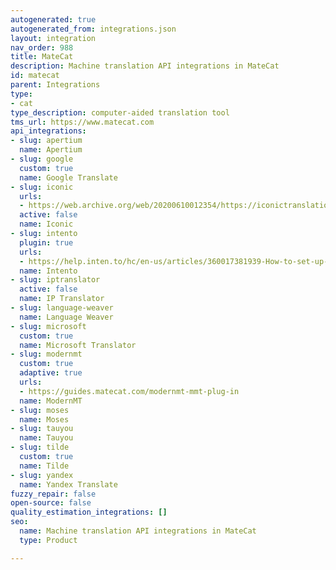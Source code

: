 ```yaml
---
autogenerated: true
autogenerated_from: integrations.json
layout: integration
nav_order: 988
title: MateCat
description: Machine translation API integrations in MateCat
id: matecat
parent: Integrations
type:
- cat
type_description: computer-aided translation tool
tms_url: https://www.matecat.com
api_integrations:
- slug: apertium
  name: Apertium
- slug: google
  custom: true
  name: Google Translate
- slug: iconic
  urls:
  - https://web.archive.org/web/20200610012354/https://iconictranslation.com/what-we-do/bespoke-solutions/connectors-plugins/
  active: false
  name: Iconic
- slug: intento
  plugin: true
  urls:
  - https://help.inten.to/hc/en-us/articles/360017381939-How-to-set-up-Intento-as-the-MT-engine-in-MateCat
  name: Intento
- slug: iptranslator
  active: false
  name: IP Translator
- slug: language-weaver
  name: Language Weaver
- slug: microsoft
  custom: true
  name: Microsoft Translator
- slug: modernmt
  custom: true
  adaptive: true
  urls:
  - https://guides.matecat.com/modernmt-mmt-plug-in
  name: ModernMT
- slug: moses
  name: Moses
- slug: tauyou
  name: Tauyou
- slug: tilde
  custom: true
  name: Tilde
- slug: yandex
  name: Yandex Translate
fuzzy_repair: false
open-source: false
quality_estimation_integrations: []
seo:
  name: Machine translation API integrations in MateCat
  type: Product

---
```


